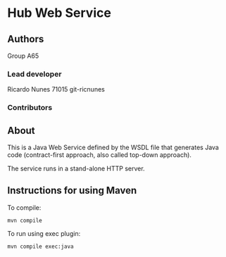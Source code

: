 # Hub Web Service

## Authors

Group A65

### Lead developer 

Ricardo Nunes 71015 git-ricnunes

### Contributors

## About

This is a Java Web Service defined by the WSDL file that generates Java code
(contract-first approach, also called top-down approach).

The service runs in a stand-alone HTTP server.


## Instructions for using Maven

To compile:

```
mvn compile
```

To run using exec plugin:

```
mvn compile exec:java